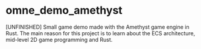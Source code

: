 # omne_demo_amethyst
[UNFINISHED] Small game demo made with the Amethyst game engine in Rust. The main reason for this project is to learn about the ECS architecture, mid-level 2D game programming and Rust.
